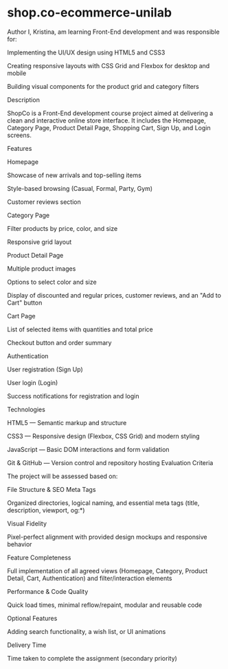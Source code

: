 # shop.co-ecommerce-unilab
Author
I, Kristina, am learning Front-End development and was responsible for:

Implementing the UI/UX design using HTML5 and CSS3

Creating responsive layouts with CSS Grid and Flexbox for desktop and mobile

Building visual components for the product grid and category filters

Description

ShopCo is a Front-End development course project aimed at delivering a clean and interactive online store interface. It includes the Homepage, Category Page, Product Detail Page, Shopping Cart, Sign Up, and Login screens.

Features

Homepage

Showcase of new arrivals and top-selling items

Style-based browsing (Casual, Formal, Party, Gym)

Customer reviews section

Category Page

Filter products by price, color, and size

Responsive grid layout

Product Detail Page

Multiple product images

Options to select color and size

Display of discounted and regular prices, customer reviews, and an "Add to Cart" button

Cart Page

List of selected items with quantities and total price

Checkout button and order summary

Authentication

User registration (Sign Up)

User login (Login)

Success notifications for registration and login

Technologies

HTML5 — Semantic markup and structure

CSS3 — Responsive design (Flexbox, CSS Grid) and modern styling

JavaScript — Basic DOM interactions and form validation

Git & GitHub — Version control and repository hosting
Evaluation Criteria

The project will be assessed based on:

File Structure & SEO Meta Tags

Organized directories, logical naming, and essential meta tags (title, description, viewport, og:*)

Visual Fidelity

Pixel-perfect alignment with provided design mockups and responsive behavior

Feature Completeness

Full implementation of all agreed views (Homepage, Category, Product Detail, Cart, Authentication) and filter/interaction elements

Performance & Code Quality

Quick load times, minimal reflow/repaint, modular and reusable code

Optional Features

Adding search functionality, a wish list, or UI animations

Delivery Time

Time taken to complete the assignment (secondary priority) 

